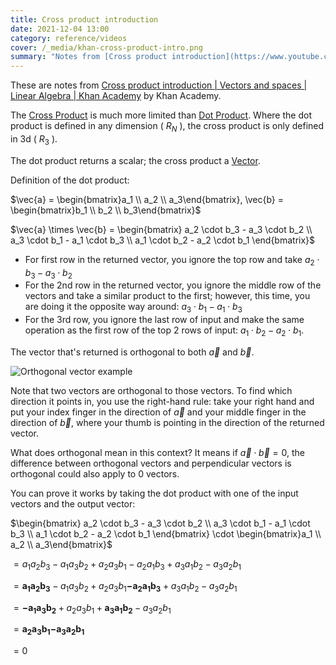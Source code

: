 ```yaml
---
title: Cross product introduction
date: 2021-12-04 13:00
category: reference/videos
cover: /_media/khan-cross-product-intro.png
summary: "Notes from [Cross product introduction](https://www.youtube.com/watch?v=pJzmiywagfY) by Khan Academy."
---
```


These are notes from [Cross product introduction | Vectors and spaces | Linear Algebra | Khan Academy](https://www.youtube.com/watch?v=pJzmiywagfY) by Khan Academy.

The [Cross Product](permanent/cross-product.md) is much more limited than [Dot Product](permanent/dot-product.md). Where the dot product is defined in any dimension ( $R_N$ ), the cross product is only defined in 3d ( $R_{3}$ ).

The dot product returns a scalar; the cross product a [Vector](permanent/vector.md).

Definition of the dot product:

$\vec{a} = \begin{bmatrix}a_1 \\ a_2 \\ a_3\end{bmatrix}, \vec{b} = \begin{bmatrix}b_1 \\ b_2 \\ b_3\end{bmatrix}$

$\vec{a} \times \vec{b} = \begin{bmatrix} a_2 \cdot b_3 -  a_3 \cdot b_2 \\ a_3 \cdot b_1 - a_1 \cdot  b_3 \\ a_1 \cdot b_2 - a_2 \cdot b_1 \end{bmatrix}$

* For first row in the returned vector, you ignore the top row and take $a_2 \cdot b_3 -  a_3 \cdot b_2$
* For the 2nd row in the returned vector, you ignore the middle row of the vectors and take a similar product to the first; however, this time, you are doing it the opposite way around: $a_3 \cdot b_1 - a_1 \cdot  b_3$
* For the 3rd row, you ignore the last row of input and make the same operation as the first row of the top 2 rows of input: $a_1 \cdot b_2 - a_2 \cdot b_1$.

The vector that's returned is orthogonal to both $\vec{a}$ and $\vec{b}$.

![Orthogonal vector example](/_media/khan-orthogonal-example.png)

Note that two vectors are orthogonal to those vectors. To find which direction it points in, you use the right-hand rule: take your right hand and put your index finger in the direction of $\vec{a}$ and your middle finger in the direction of $\vec{b}$, where your thumb is pointing in the direction of the returned vector.

What does orthogonal mean in this context? It means if $\vec{a} \cdot \vec{b} = 0$, the difference between orthogonal vectors and perpendicular vectors is orthogonal could also apply to 0 vectors.

You can prove it works by taking the dot product with one of the input vectors and the output vector:

$\begin{bmatrix} a_2 \cdot b_3 -  a_3 \cdot b_2 \\ a_3 \cdot b_1 - a_1 \cdot  b_3 \\ a_1 \cdot b_2 - a_2 \cdot b_1 \end{bmatrix} \cdot \begin{bmatrix}a_1 \\ a_2 \\ a_3\end{bmatrix}$

$= a_1 a_2 b_3 - a_1 a_3 b_2 + a_2 a_3 b_1 - a_2 a_1 b_3 + a_3 a_1 b_2 - a_3 a_2 b_1$

$= \mathbf{a_1 a_2 b_3} - a_1 a_3 b_2 + a_2 a_3 b_1 \mathbf{- a_2 a_1 b_3} + a_3 a_1 b_2 - a_3 a_2 b_1$

$= \mathbf{-a_1 a_3 b_2} + a_2 a_3 b_1 + \mathbf{a_3 a_1 b_2} - a_3 a_2 b_1$

$= \mathbf{a_2 a_3 b_1} \mathbf{- a_3 a_2 b_1}$

$= 0$